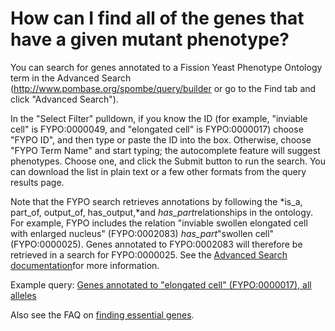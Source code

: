 # How can I find all of the genes that have a given mutant phenotype?
<!-- pombase_categories: Querying/Searching,Using Ontologies -->

You can search for genes annotated to a Fission Yeast Phenotype Ontology
term in the Advanced Search (http://www.pombase.org/spombe/query/builder
or go to the Find tab and click "Advanced Search").

In the "Select Filter" pulldown, if you know the ID (for example,
"inviable cell" is FYPO:0000049, and "elongated cell" is FYPO:0000017)
choose "FYPO ID", and then type or paste the ID into the box. Otherwise,
choose "FYPO Term Name" and start typing; the autocomplete feature will
suggest phenotypes. Choose one, and click the Submit button to run the
search. You can download the list in plain text or a few other formats
from the query results page.

Note that the FYPO search retrieves annotations by following the *is\_a,
part\_of, output\_of, has\_output,*and *has\_part*relationships in the
ontology. For example, FYPO includes the relation "inviable swollen
elongated cell with enlarged nucleus" (FYPO:0002083) *has\_part*"swollen
cell" (FYPO:0000025). Genes annotated to FYPO:0002083 will therefore be
retrieved in a search for FYPO:0000025. See the [Advanced Search
documentation](/documentation/advanced-search-documentation)for more
information.

Example query: [Genes annotated to "elongated cell" (FYPO:0000017), all
alleles](/spombe/query/builder?filter=37&value=%5B%7B%22param%22:%7B%22filter_1%22:%7B%22filter%22:%2219%22,%22query_1%22:%22FYPO:0000017%22,%22query_2%22:%22all_alleles%22%7D%7D,%22filter_count%22:%221%22%7D%5D)

Also see the FAQ on [finding essential
genes](/faqs/can-i-get-list-essential-pombe-genes).

